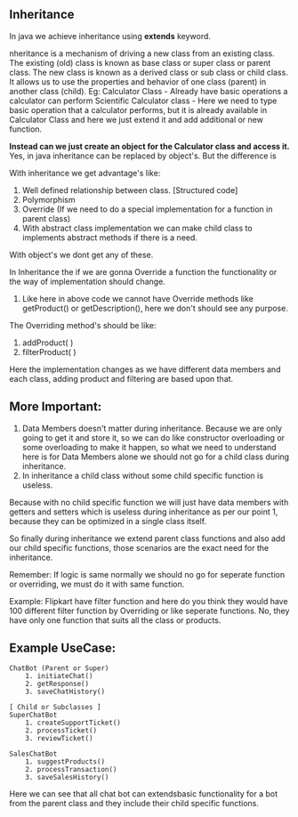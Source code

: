 Inheritance
-----------
In java we achieve inheritance using <b>extends</b> keyword.

nheritance is a mechanism of driving a new class from an existing class. The existing (old) class is known as base class or super class or parent class. The new class is known as a derived class or sub class or child class. It allows us to use the properties and behavior of one class (parent) in another class (child).
Eg:
Calculator Class - Already have basic operations a calculator can perform
Scientific Calculator class -  Here we need to type basic operation that a calculator performs, but it is already available in Calculator Class and here we just extend it and add additional or new function.

<b>Instead can we just create an object for the Calculator class and access it.</b>
Yes, in java inheritance can be replaced by object's. But the difference is

With inheritance we get advantage's like:
1. Well defined relationship between class. [Structured code]
2. Polymorphism
3. Override (If we need to do a special implementation for a function in parent class)
4. With abstract class implementation we can make child class to implements abstract methods if there is a need.

With object's we dont get any of these.

In Inheritance the if we are gonna Override a function the functionality or the way of implementation should change.

1. Like here in above code we cannot have Override methods like getProduct() or getDescription(), here we don't should see any purpose.

The Overriding method's should be like:
1. addProduct( )
2. filterProduct( )

Here the implementation changes as we have different data members and each class, adding product and filtering are based upon that.

More Important:
---------------
1. Data Members doesn't matter during inheritance. Because we are only going to get it and store it, so we can do like constructor overloading or some overloading to make it happen, so what we need to understand here is for Data Members alone we should not go for a child class during inheritance.
1. In inheritance a child class without some child specific function is useless.

Because with no child specific function we will just have data members with getters and setters which is useless during inheritance as per our point 1, because they can be optimized in a single class itself.

So finally during inheritance we extend parent class functions and also add our child specific functions, those scenarios are the exact need for the inheritance.

Remember: If logic is same normally we should no go for seperate function or overriding, we must do it with same function.

Example: Flipkart have filter function and here do you think they would have 100 different filter function by Overriding or like seperate functions. No, they have only one function that suits all the class or products.


Example UseCase:
--------

    ChatBot (Parent or Super)
        1. initiateChat()
        2. getResponse()
        3. saveChatHistory()
    
    [ Child or Subclasses ]
    SuperChatBot
        1. createSupportTicket()
        2. processTicket()
        3. reviewTicket()
    
    SalesChatBot
        1. suggestProducts()
        2. processTransaction()
        3. saveSalesHistory()

Here we can see that all chat bot can extendsbasic functionality for a bot from the parent class and they include their child specific functions.
    